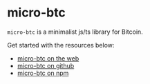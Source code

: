 # micro-btc

`micro-btc` is a minimalist js/ts library for Bitcoin.

Get started with the resources below:

- [micro-btc on the web](https://www.micro-btc.dev/)
- [micro-btc on github](https://github.com/micro-btc/micro-btc)
- [micro-btc on npm](https://www.npmjs.com/package/micro-btc)
